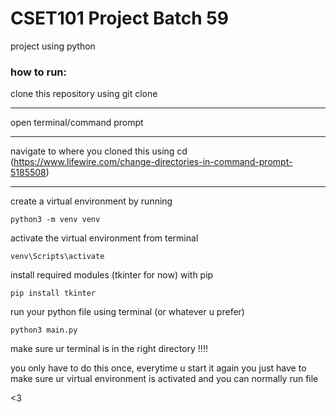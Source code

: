 # CSET101 Project Batch 59

project using python

<h3>how to run: </h3>


clone this repository using git clone
___

open terminal/command prompt
___

navigate to where you cloned this using cd 
(https://www.lifewire.com/change-directories-in-command-prompt-5185508)
___
create a virtual environment by running
```
python3 -m venv venv
```
activate the virtual environment from terminal
```
venv\Scripts\activate
```
install required modules (tkinter for now) with pip
```
pip install tkinter
```
run your python file using terminal (or whatever u prefer)
```
python3 main.py
```

make sure ur terminal is in the right directory !!!!

you only have to do this once, everytime u start it again you just have to make sure ur virtual environment is activated and you can normally run file

<3
